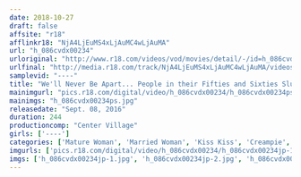 ```yaml
---
date: 2018-10-27
draft: false
affsite: "r18"
afflinkr18: "NjA4LjEuMS4xLjAuMC4wLjAuMA"
url: "h_086cvdx00234"
urloriginal: "http://www.r18.com/videos/vod/movies/detail/-/id=h_086cvdx00234"
urlfinal: "http://media.r18.com/track/NjA4LjEuMS4xLjAuMC4wLjAuMA/videos/vod/movies/detail/-/id=h_086cvdx00234"
samplevid: "----"
title: "We'll Never Be Apart... People in their Fifties and Sixties Slurp At Each Other With Sticky Kisses, 30 People in 4 Hours"
mainimgurl: "pics.r18.com/digital/video/h_086cvdx00234/h_086cvdx00234ps.jpg"
mainimgs: "h_086cvdx00234ps.jpg"
releasedate: "Sept. 08, 2016"
duration: 244
productioncomp: "Center Village"
girls: ['----']
categories: ['Mature Woman', 'Married Woman', 'Kiss Kiss', 'Creampie', 'Over 4 Hours', 'Hi-Def']
imgurls: ['pics.r18.com/digital/video/h_086cvdx00234/h_086cvdx00234jp-1.jpg', 'pics.r18.com/digital/video/h_086cvdx00234/h_086cvdx00234jp-2.jpg', 'pics.r18.com/digital/video/h_086cvdx00234/h_086cvdx00234jp-3.jpg', 'pics.r18.com/digital/video/h_086cvdx00234/h_086cvdx00234jp-4.jpg', 'pics.r18.com/digital/video/h_086cvdx00234/h_086cvdx00234jp-5.jpg', 'pics.r18.com/digital/video/h_086cvdx00234/h_086cvdx00234jp-6.jpg', 'pics.r18.com/digital/video/h_086cvdx00234/h_086cvdx00234jp-7.jpg', 'pics.r18.com/digital/video/h_086cvdx00234/h_086cvdx00234jp-8.jpg', 'pics.r18.com/digital/video/h_086cvdx00234/h_086cvdx00234jp-9.jpg', 'pics.r18.com/digital/video/h_086cvdx00234/h_086cvdx00234jp-10.jpg', 'pics.r18.com/digital/video/h_086cvdx00234/h_086cvdx00234jp-11.jpg', 'pics.r18.com/digital/video/h_086cvdx00234/h_086cvdx00234jp-12.jpg', 'pics.r18.com/digital/video/h_086cvdx00234/h_086cvdx00234jp-13.jpg', 'pics.r18.com/digital/video/h_086cvdx00234/h_086cvdx00234jp-14.jpg', 'pics.r18.com/digital/video/h_086cvdx00234/h_086cvdx00234jp-15.jpg', 'pics.r18.com/digital/video/h_086cvdx00234/h_086cvdx00234jp-16.jpg', 'pics.r18.com/digital/video/h_086cvdx00234/h_086cvdx00234jp-17.jpg', 'pics.r18.com/digital/video/h_086cvdx00234/h_086cvdx00234jp-18.jpg', 'pics.r18.com/digital/video/h_086cvdx00234/h_086cvdx00234jp-19.jpg', 'pics.r18.com/digital/video/h_086cvdx00234/h_086cvdx00234jp-20.jpg']
imgs: ['h_086cvdx00234jp-1.jpg', 'h_086cvdx00234jp-2.jpg', 'h_086cvdx00234jp-3.jpg', 'h_086cvdx00234jp-4.jpg', 'h_086cvdx00234jp-5.jpg', 'h_086cvdx00234jp-6.jpg', 'h_086cvdx00234jp-7.jpg', 'h_086cvdx00234jp-8.jpg', 'h_086cvdx00234jp-9.jpg', 'h_086cvdx00234jp-10.jpg', 'h_086cvdx00234jp-11.jpg', 'h_086cvdx00234jp-12.jpg', 'h_086cvdx00234jp-13.jpg', 'h_086cvdx00234jp-14.jpg', 'h_086cvdx00234jp-15.jpg', 'h_086cvdx00234jp-16.jpg', 'h_086cvdx00234jp-17.jpg', 'h_086cvdx00234jp-18.jpg', 'h_086cvdx00234jp-19.jpg', 'h_086cvdx00234jp-20.jpg']
---
```

